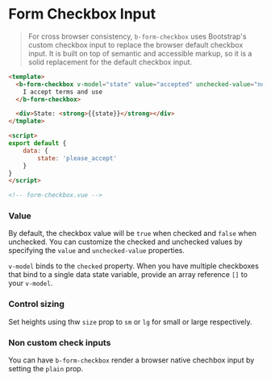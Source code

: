 # Form Checkbox Input

> For cross browser consistency, `b-form-checkbox` uses Bootstrap's custom
checkbox input to replace the browser default checkbox input. It is built on top of
semantic and accessible markup, so it is a solid replacement for the default checkbox input.

```html
<template>
  <b-form-checkbox v-model="state" value="accepted" unchecked-value="not_accepted">
    I accept terms and use
  </b-form-checkbox>

  <div>State: <strong>{{state}}</strong></div>
</tmplate>

<script>
export default {
    data: {
        state: 'please_accept'
    }
}
</script>

<!-- form-checkbox.vue -->
```

### Value
By default, the checkbox value will be `true` when checked and `false` when unchecked.
You can customize the checked and unchecked values by specifying the `value` and `unchecked-value`
properties.

`v-model` binds to the `checked` property.  When you have multiple checkboxes that bind to a
single data state variable, provide an array reference `[]` to your `v-model`.

### Control sizing
Set heights using thw `size` prop to `sm` or `lg` for small or large respectively.

### Non custom check inputs
You can have `b-form-checkbox` render a browser native chechbox input by setting the `plain` prop.
